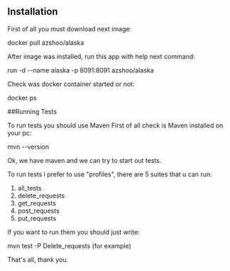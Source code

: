 ## Installation
First of all you must download next image:

docker pull azshoo/alaska

After image was installed, run this app with help next command:

run -d --name alaska -p 8091:8091 azshoo/alaska

Check was docker container started or not:

docker ps

##Running Tests

To run tests you should use Maven
First of all check is Maven installed on your pc:

mvn --version

Ok, we have maven and we can try to start out tests.

To run tests i prefer to use "profiles", there are 5 suites that u can run:
1. all_tests
2. delete_requests
3. get_requests
4. post_requests
5. put_requests

If you want to run them you should just write:

mvn test -P Delete_requests   (for example)

That's all, thank you.